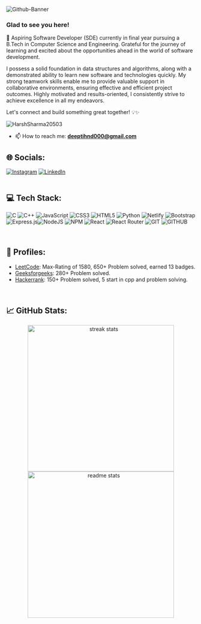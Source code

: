 ![Github-Banner](https://github.com/user-attachments/assets/56a3a47c-a798-4589-8b0c-9851eda906c0)


### Glad to see you here!  
🚀 Aspiring Software Developer (SDE) currently in final year pursuing a B.Tech in Computer Science and Engineering. Grateful for the journey of learning and excited about the opportunities ahead in the world of software development.

I possess a solid foundation in data structures and algorithms, along with a demonstrated ability to learn new software and technologies quickly. My strong teamwork skills enable me to provide valuable support in collaborative environments, ensuring effective and efficient project outcomes. Highly motivated and results-oriented, I consistently strive to achieve excellence in all my endeavors.

Let's connect and build something great together! 💡✨ 
<br/>
<p align="left"> <img src="https://komarev.com/ghpvc/?username=deepti1028&label=Profile%20views&color=0e75b6&style=flat" alt="HarshSharma20503" /> </p>

- 📫 How to reach me: **deeptihnd000@gmail.com**

## 🌐 Socials:
[![Instagram](https://img.shields.io/badge/Instagram-%23E4405F.svg?logo=Instagram&logoColor=white)](https://www.instagram.com/deepti_1028/) [![LinkedIn](https://img.shields.io/badge/LinkedIn-%230077B5.svg?logo=linkedin&logoColor=white)](https://www.linkedin.com/in/deepti1028/) 
<br/> 
<br/>

## 💻 Tech Stack:
![C](https://img.shields.io/badge/c-%2300599C.svg?style=for-the-badge&logo=c&logoColor=white) ![C++](https://img.shields.io/badge/c++-%2300599C.svg?style=for-the-badge&logo=c%2B%2B&logoColor=white) ![JavaScript](https://img.shields.io/badge/javascript-%23323330.svg?style=for-the-badge&logo=javascript&logoColor=%23F7DF1E) ![CSS3](https://img.shields.io/badge/css3-%231572B6.svg?style=for-the-badge&logo=css3&logoColor=white) ![HTML5](https://img.shields.io/badge/html5-%23E34F26.svg?style=for-the-badge&logo=html5&logoColor=white) ![Python](https://img.shields.io/badge/python-3670A0?style=for-the-badge&logo=python&logoColor=ffdd54) ![Netlify](https://img.shields.io/badge/netlify-%23000000.svg?style=for-the-badge&logo=netlify&logoColor=#00C7B7) ![Bootstrap](https://img.shields.io/badge/bootstrap-%23563D7C.svg?style=for-the-badge&logo=bootstrap&logoColor=white) ![Express.js](https://img.shields.io/badge/express.js-%23404d59.svg?style=for-the-badge&logo=express&logoColor=%2361DAFB)![NodeJS](https://img.shields.io/badge/node.js-6DA55F?style=for-the-badge&logo=node.js&logoColor=white) ![NPM](https://img.shields.io/badge/NPM-%23000000.svg?style=for-the-badge&logo=npm&logoColor=white) ![React](https://img.shields.io/badge/react-%2320232a.svg?style=for-the-badge&logo=react&logoColor=%2361DAFB) ![React Router](https://img.shields.io/badge/React_Router-CA4245?style=for-the-badge&logo=react-router&logoColor=white) ![GIT](https://img.shields.io/badge/Git-%23E34F26?style=for-the-badge&logo=Git&logoColor=black) ![GITHUB](https://img.shields.io/badge/Github-%23181717.svg?style=for-the-badge&logo=Github&logoColor=white)

<br/>

## 👤 Profiles:

- [LeetCode](https://leetcode.com/deepti_jain/): Max-Rating of 1580, 650+ Problem solved, earned 13 badges.
- [Geeksforgeeks](https://auth.geeksforgeeks.org/user/deeptihnd000): 280+ Problem solved.
- [Hackerrank](https://www.hackerrank.com/profile/deeptihnd000): 150+ Problem solved, 5 start in cpp and problem solving.

<br/>

## 📈  GitHub Stats:

<div align="center" dir="auto" <img style="max-width: 100%;" src="https://github-readme-stats.vercel.app/api?username=deepti1028&show_icons=true&theme=radical" />
  <img width=390 src="https://streak-stats.demolab.com/?user=deepti1028&count_private=true&theme=react&border_radius=10" alt="streak stats"/>
</div>

<div align="center" dir="auto" <img style="max-width: 100%;" src="https://github-readme-stats.vercel.app/api?username=deepti1028&show_icons=true&theme=radical" />
  <img width=390 src="https://github-readme-stats.vercel.app/api?username=deepti1028&show_icons=true&theme=react&rank_icon=github&border_radius=10" alt="readme stats" />
</div>
